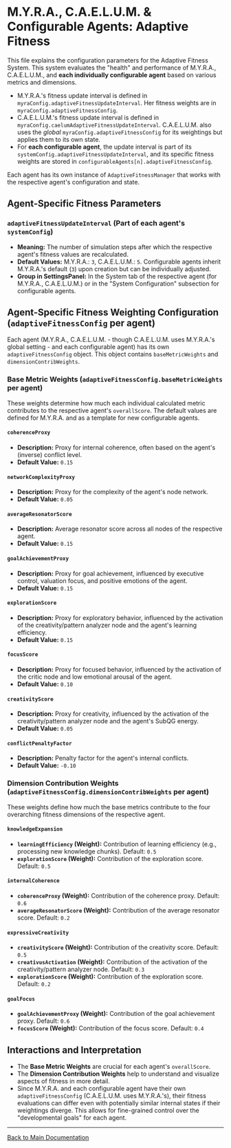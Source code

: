 # M.Y.R.A., C.A.E.L.U.M. & Configurable Agents: Adaptive Fitness

This file explains the configuration parameters for the Adaptive Fitness System. This system evaluates the "health" and performance of M.Y.R.A., C.A.E.L.U.M., and **each individually configurable agent** based on various metrics and dimensions.

*   M.Y.R.A.'s fitness update interval is defined in `myraConfig.adaptiveFitnessUpdateInterval`. Her fitness weights are in `myraConfig.adaptiveFitnessConfig`.
*   C.A.E.L.U.M.'s fitness update interval is defined in `myraConfig.caelumAdaptiveFitnessUpdateInterval`. C.A.E.L.U.M. also uses the *global* `myraConfig.adaptiveFitnessConfig` for its weightings but applies them to its own state.
*   For **each configurable agent**, the update interval is part of its `systemConfig.adaptiveFitnessUpdateInterval`, and its specific fitness weights are stored in `configurableAgents[n].adaptiveFitnessConfig`.

Each agent has its own instance of `AdaptiveFitnessManager` that works with the respective agent's configuration and state.

## Agent-Specific Fitness Parameters

### `adaptiveFitnessUpdateInterval` (Part of each agent's `systemConfig`)

*   **Meaning:** The number of simulation steps after which the respective agent's fitness values are recalculated.
*   **Default Values:** M.Y.R.A.: `3`, C.A.E.L.U.M.: `5`. Configurable agents inherit M.Y.R.A.'s default (`3`) upon creation but can be individually adjusted.
*   **Group in SettingsPanel:** In the System tab of the respective agent (for M.Y.R.A., C.A.E.L.U.M.) or in the "System Configuration" subsection for configurable agents.

## Agent-Specific Fitness Weighting Configuration (`adaptiveFitnessConfig` per agent)

Each agent (M.Y.R.A., C.A.E.L.U.M. - though C.A.E.L.U.M. uses M.Y.R.A.'s global setting - and each configurable agent) has its own `adaptiveFitnessConfig` object. This object contains `baseMetricWeights` and `dimensionContribWeights`.

### Base Metric Weights (`adaptiveFitnessConfig.baseMetricWeights` per agent)

These weights determine how much each individual calculated metric contributes to the respective agent's `overallScore`. The default values are defined for M.Y.R.A. and as a template for new configurable agents.

#### `coherenceProxy`
*   **Description:** Proxy for internal coherence, often based on the agent's (inverse) conflict level.
*   **Default Value:** `0.15`

#### `networkComplexityProxy`
*   **Description:** Proxy for the complexity of the agent's node network.
*   **Default Value:** `0.05`

#### `averageResonatorScore`
*   **Description:** Average resonator score across all nodes of the respective agent.
*   **Default Value:** `0.15`

#### `goalAchievementProxy`
*   **Description:** Proxy for goal achievement, influenced by executive control, valuation focus, and positive emotions of the agent.
*   **Default Value:** `0.15`

#### `explorationScore`
*   **Description:** Proxy for exploratory behavior, influenced by the activation of the creativity/pattern analyzer node and the agent's learning efficiency.
*   **Default Value:** `0.15`

#### `focusScore`
*   **Description:** Proxy for focused behavior, influenced by the activation of the critic node and low emotional arousal of the agent.
*   **Default Value:** `0.10`

#### `creativityScore`
*   **Description:** Proxy for creativity, influenced by the activation of the creativity/pattern analyzer node and the agent's SubQG energy.
*   **Default Value:** `0.05`

#### `conflictPenaltyFactor`
*   **Description:** Penalty factor for the agent's internal conflicts.
*   **Default Value:** `-0.10`

### Dimension Contribution Weights (`adaptiveFitnessConfig.dimensionContribWeights` per agent)

These weights define how much the base metrics contribute to the four overarching fitness dimensions of the respective agent.

#### `knowledgeExpansion`
*   **`learningEfficiency` (Weight):** Contribution of learning efficiency (e.g., processing new knowledge chunks). Default: `0.5`
*   **`explorationScore` (Weight):** Contribution of the exploration score. Default: `0.5`

#### `internalCoherence`
*   **`coherenceProxy` (Weight):** Contribution of the coherence proxy. Default: `0.6`
*   **`averageResonatorScore` (Weight):** Contribution of the average resonator score. Default: `0.2`

#### `expressiveCreativity`
*   **`creativityScore` (Weight):** Contribution of the creativity score. Default: `0.5`
*   **`creativusActivation` (Weight):** Contribution of the activation of the creativity/pattern analyzer node. Default: `0.3`
*   **`explorationScore` (Weight):** Contribution of the exploration score. Default: `0.2`

#### `goalFocus`
*   **`goalAchievementProxy` (Weight):** Contribution of the goal achievement proxy. Default: `0.6`
*   **`focusScore` (Weight):** Contribution of the focus score. Default: `0.4`

## Interactions and Interpretation

*   The **Base Metric Weights** are crucial for each agent's `overallScore`.
*   The **Dimension Contribution Weights** help to understand and visualize aspects of fitness in more detail.
*   Since M.Y.R.A. and each configurable agent have their own `adaptiveFitnessConfig` (C.A.E.L.U.M. uses M.Y.R.A.'s), their fitness evaluations can differ even with potentially similar internal states if their weightings diverge. This allows for fine-grained control over the "developmental goals" for each agent.

---

[Back to Main Documentation](../Dokumentation_en.md#6-detailed-configuration-parameters)
